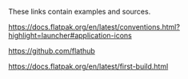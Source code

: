 These links contain examples and sources.

https://docs.flatpak.org/en/latest/conventions.html?highlight=launcher#application-icons

https://github.com/flathub

https://docs.flatpak.org/en/latest/first-build.html

